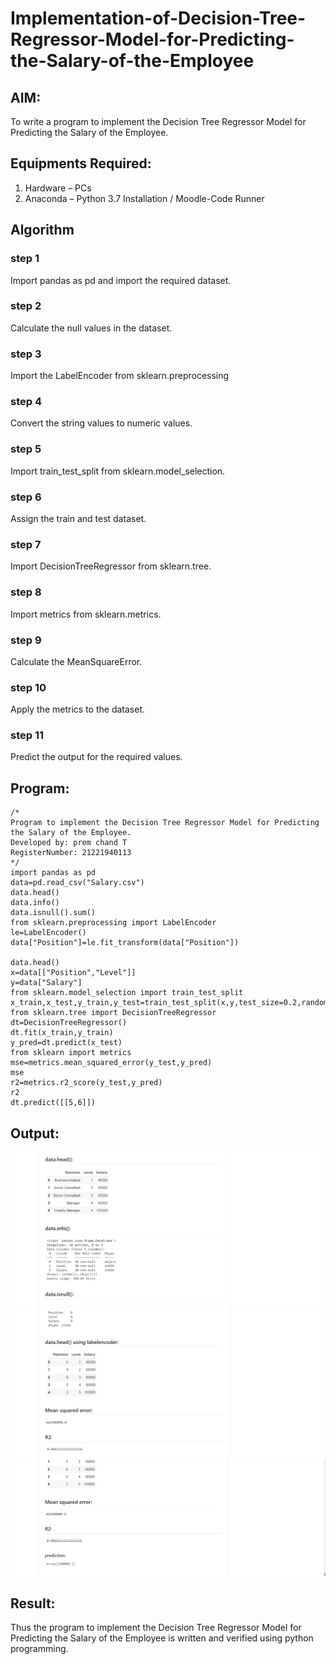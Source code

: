# Implementation-of-Decision-Tree-Regressor-Model-for-Predicting-the-Salary-of-the-Employee

## AIM:
To write a program to implement the Decision Tree Regressor Model for Predicting the Salary of the Employee.

## Equipments Required:
1. Hardware – PCs
2. Anaconda – Python 3.7 Installation / Moodle-Code Runner

## Algorithm
### step 1
Import pandas as pd and import the required dataset.
### step 2
Calculate the null values in the dataset.
### step 3
Import the LabelEncoder from sklearn.preprocessing
### step 4
Convert the string values to numeric values.
### step 5
Import train_test_split from sklearn.model_selection.
### step 6
Assign the train and test dataset.
### step 7
Import DecisionTreeRegressor from sklearn.tree.
### step 8
Import metrics from sklearn.metrics.
### step 9
Calculate the MeanSquareError.
### step 10
Apply the metrics to the dataset.
### step 11
Predict the output for the required values.

## Program:
```
/*
Program to implement the Decision Tree Regressor Model for Predicting the Salary of the Employee.
Developed by: prem chand T
RegisterNumber: 21221940113 
*/
import pandas as pd
data=pd.read_csv("Salary.csv")
data.head()
data.info()
data.isnull().sum()
from sklearn.preprocessing import LabelEncoder
le=LabelEncoder()
data["Position"]=le.fit_transform(data["Position"])

data.head()
x=data[["Position","Level"]]
y=data["Salary"]
from sklearn.model_selection import train_test_split
x_train,x_test,y_train,y_test=train_test_split(x,y,test_size=0.2,random_state=2)
from sklearn.tree import DecisionTreeRegressor
dt=DecisionTreeRegressor()
dt.fit(x_train,y_train)
y_pred=dt.predict(x_test)
from sklearn import metrics
mse=metrics.mean_squared_error(y_test,y_pred)
mse
r2=metrics.r2_score(y_test,y_pred)
r2
dt.predict([[5,6]])

```

## Output:
![GitHub Logo](./images/output1.png)
![GitHub Logo](./images/output2.png)
![GitHub Logo](./images/output3.png)


## Result:
Thus the program to implement the Decision Tree Regressor Model for Predicting the Salary of the Employee is written and verified using python programming.
